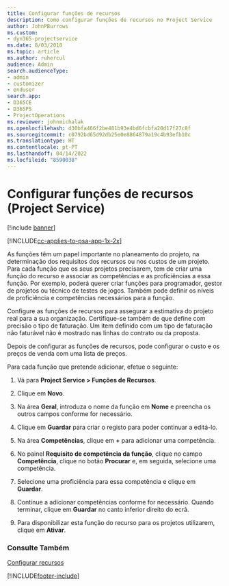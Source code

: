 ```yaml
---
title: Configurar funções de recursos
description: Como configurar funções de recursos no Project Service
author: JohnPBurrows
ms.custom:
- dyn365-projectservice
ms.date: 8/03/2018
ms.topic: article
ms.author: ruhercul
audience: Admin
search.audienceType:
- admin
- customizer
- enduser
search.app:
- D365CE
- D365PS
- ProjectOperations
ms.reviewer: johnmichalak
ms.openlocfilehash: d30bfa466f2be481b93e4bd6fcbfa20d17f27c8f
ms.sourcegitcommit: c0792bd65d92db25e0e8864879a19c4b93efb10c
ms.translationtype: HT
ms.contentlocale: pt-PT
ms.lasthandoff: 04/14/2022
ms.locfileid: "8590038"
---
```

# <a name="configure-resource-roles-project-service"></a>Configurar funções de recursos (Project Service)

[!include [banner](../includes/psa-now-project-operations.md)]

[!INCLUDE[cc-applies-to-psa-app-1x-2x](../includes/cc-applies-to-psa-app-1x-2x.md)]

As funções têm um papel importante no planeamento do projeto, na determinação dos requisitos dos recursos ou nos custos de um projeto. Para cada função que os seus projetos precisarem, tem de criar uma função do recurso e associar as competências e as proficiências a essa função. Por exemplo, poderá querer criar funções para programador, gestor de projetos ou técnico de testes de jogos. Também pode definir os níveis de proficiência e competências necessários para a função.  
  
 Configure as funções de recursos para assegurar a estimativa do projeto real para a sua organização.  Certifique-se também de que define com precisão o tipo de faturação. Um item definido com um tipo de faturação não faturável não é mostrado nas linhas do contrato ou da proposta.  
  
 Depois de configurar as funções de recursos, pode configurar o custo e os preços de venda com uma lista de preços.  
  
 Para cada função que pretende adicionar, efetue o seguinte:  
  
1.  Vá para **Project Service > Funções de Recursos**.  
  
2.  Clique em **Novo**.  
  
3.  Na área **Geral**, introduza o nome da função em **Nome** e preencha os outros campos conforme for necessário.  
  
4.  Clique em **Guardar** para criar o registo para poder continuar a editá-lo.  
  
5.  Na área **Competências**, clique em **+** para adicionar uma competência.  
  
6.  No painel **Requisito de competência da função**, clique no campo **Competência**, clique no botão **Procurar** e, em seguida, selecione uma competência.  
  
7.  Selecione uma proficiência para essa competência e clique em **Guardar**.  
  
8.  Continue a adicionar competências conforme for necessário. Quando terminar, clique em **Guardar** no canto inferior direito do ecrã.  
  
9. Para disponibilizar esta função do recurso para os projetos utilizarem, clique em **Ativar**.  
  
### <a name="see-also"></a>Consulte Também  
 [Configurar recursos](../psa/set-up-resources.md)


[!INCLUDE[footer-include](../includes/footer-banner.md)]
